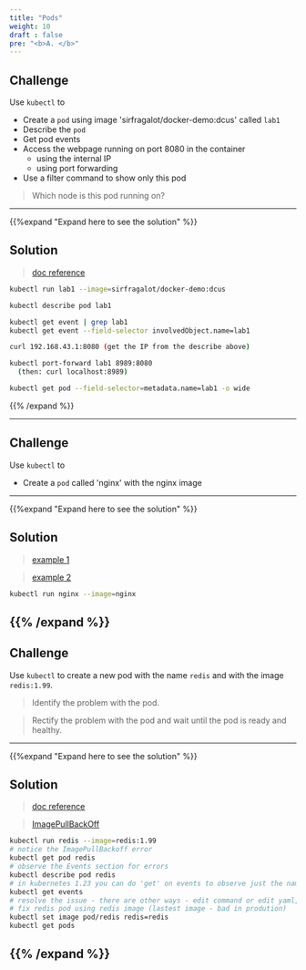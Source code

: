 ```yaml
---
title: "Pods"
weight: 10
draft : false
pre: "<b>A. </b>"
---
```


## Challenge

Use `kubectl` to

- Create a `pod` using image 'sirfragalot/docker-demo:dcus' called `lab1`
- Describe the `pod`
- Get pod events
- Access the webpage running on port 8080 in the container
  - using the internal IP
  - using port forwarding
- Use a filter command to show only this pod

> Which node is this pod running on?

---
{{%expand "Expand here to see the solution" %}}

## Solution

> [doc reference](https://kubernetes.io/docs/home/)

```bash
kubectl run lab1 --image=sirfragalot/docker-demo:dcus

kubectl describe pod lab1

kubectl get event | grep lab1
kubectl get event --field-selector involvedObject.name=lab1

curl 192.168.43.1:8080 (get the IP from the describe above)

kubectl port-forward lab1 8989:8080
  (then: curl localhost:8989)

kubectl get pod --field-selector=metadata.name=lab1 -o wide
```
{{% /expand %}}

---
## Challenge

Use `kubectl` to

- Create a `pod` called 'nginx' with the nginx image
---
{{%expand "Expand here to see the solution" %}}

## Solution

> [example 1](https://kubernetes.io/docs/reference/generated/kubectl/kubectl-commands#run)

> [example 2](https://kubernetes.io/docs/reference/kubectl/cheatsheet/#interacting-with-running-pods)

```bash
kubectl run nginx --image=nginx
```
{{% /expand %}}
---

## Challenge

Use `kubectl` to create a new pod with the name `redis` and with the image `redis:1.99`.

> Identify the problem with the pod.
 
>Rectify the problem with the pod and wait until the pod is ready and healthy.
---
{{%expand "Expand here to see the solution" %}}

## Solution
> [doc reference](https://kubernetes.io/docs/concepts/containers/images/)

> [ImagePullBackOff](https://kubernetes.io/docs/concepts/containers/images/#imagepullbackoff)


```bash
kubectl run redis --image=redis:1.99
# notice the ImagePullBackoff error
kubectl get pod redis
# observe the Events section for errors
kubectl describe pod redis
# in kubernetes 1.23 you can do 'get' on events to observe just the namespace events
kubectl get events
# resolve the issue - there are other ways - edit command or edit yaml,but this is quickest, change the image for the container in the pod
# fix redis pod using redis image (lastest image - bad in prodution) 
kubectl set image pod/redis redis=redis
kubectl get pods
```
{{% /expand %}}
---